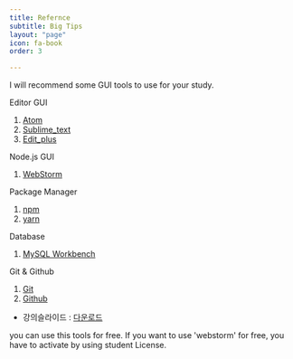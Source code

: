 ```yaml
---
title: Refernce
subtitle: Big Tips
layout: "page"
icon: fa-book
order: 3

---
```


I will recommend some GUI tools to use for your study.

Editor GUI
1. [Atom](https://atom.io/)
2. [Sublime_text](https://www.sublimetext.com)
3. [Edit_plus](https://www.editplus.com/)

Node.js GUI
1. [WebStorm](https://www.jetbrains.com/webstorm/)

Package Manager
1. [npm](https://npmjs.com/)
2. [yarn](https://yarnpkg.com/)

Database
1. [MySQL Workbench]( https://dev.mysql.com/downloads/workbench/)

Git & Github
1. [Git](https://git-scm.com)  
2. [Github](https://github.com)
 
- 강의슬라이드 : [다운로드](https://github.com/jhoon2816/jhoon2816.github.io/raw/master/pdf/git-starter.pdf)

you can use this tools for free.
If you want to use 'webstorm' for free, you have to activate by using student License.